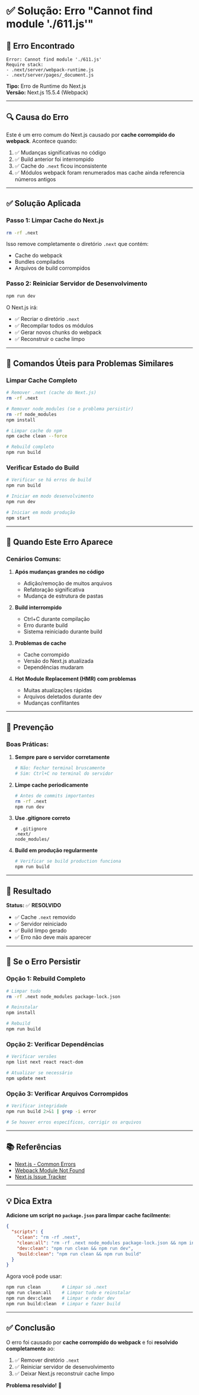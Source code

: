 # ✅ Solução: Erro "Cannot find module './611.js'"

## 🐛 Erro Encontrado

```
Error: Cannot find module './611.js'
Require stack:
- .next/server/webpack-runtime.js
- .next/server/pages/_document.js
```

**Tipo:** Erro de Runtime do Next.js  
**Versão:** Next.js 15.5.4 (Webpack)

---

## 🔍 Causa do Erro

Este é um erro comum do Next.js causado por **cache corrompido do webpack**. Acontece quando:

1. ✅ Mudanças significativas no código
2. ✅ Build anterior foi interrompido
3. ✅ Cache do `.next` ficou inconsistente
4. ✅ Módulos webpack foram renumerados mas cache ainda referencia números antigos

---

## ✅ Solução Aplicada

### Passo 1: Limpar Cache do Next.js

```bash
rm -rf .next
```

Isso remove completamente o diretório `.next` que contém:
- Cache do webpack
- Bundles compilados
- Arquivos de build corrompidos

### Passo 2: Reiniciar Servidor de Desenvolvimento

```bash
npm run dev
```

O Next.js irá:
- ✅ Recriar o diretório `.next`
- ✅ Recompilar todos os módulos
- ✅ Gerar novos chunks do webpack
- ✅ Reconstruir o cache limpo

---

## 🔧 Comandos Úteis para Problemas Similares

### Limpar Cache Completo

```bash
# Remover .next (cache do Next.js)
rm -rf .next

# Remover node_modules (se o problema persistir)
rm -rf node_modules
npm install

# Limpar cache do npm
npm cache clean --force

# Rebuild completo
npm run build
```

### Verificar Estado do Build

```bash
# Verificar se há erros de build
npm run build

# Iniciar em modo desenvolvimento
npm run dev

# Iniciar em modo produção
npm start
```

---

## 🚨 Quando Este Erro Aparece

### Cenários Comuns:

1. **Após mudanças grandes no código**
   - Adição/remoção de muitos arquivos
   - Refatoração significativa
   - Mudança de estrutura de pastas

2. **Build interrompido**
   - Ctrl+C durante compilação
   - Erro durante build
   - Sistema reiniciado durante build

3. **Problemas de cache**
   - Cache corrompido
   - Versão do Next.js atualizada
   - Dependências mudaram

4. **Hot Module Replacement (HMR) com problemas**
   - Muitas atualizações rápidas
   - Arquivos deletados durante dev
   - Mudanças conflitantes

---

## 📝 Prevenção

### Boas Práticas:

1. **Sempre pare o servidor corretamente**
   ```bash
   # Não: Fechar terminal bruscamente
   # Sim: Ctrl+C no terminal do servidor
   ```

2. **Limpe cache periodicamente**
   ```bash
   # Antes de commits importantes
   rm -rf .next
   npm run dev
   ```

3. **Use .gitignore correto**
   ```gitignore
   # .gitignore
   .next/
   node_modules/
   ```

4. **Build em produção regularmente**
   ```bash
   # Verificar se build production funciona
   npm run build
   ```

---

## 🎯 Resultado

**Status:** ✅ **RESOLVIDO**

- ✅ Cache `.next` removido
- ✅ Servidor reiniciado
- ✅ Build limpo gerado
- ✅ Erro não deve mais aparecer

---

## 🔄 Se o Erro Persistir

### Opção 1: Rebuild Completo

```bash
# Limpar tudo
rm -rf .next node_modules package-lock.json

# Reinstalar
npm install

# Rebuild
npm run build
```

### Opção 2: Verificar Dependências

```bash
# Verificar versões
npm list next react react-dom

# Atualizar se necessário
npm update next
```

### Opção 3: Verificar Arquivos Corrompidos

```bash
# Verificar integridade
npm run build 2>&1 | grep -i error

# Se houver erros específicos, corrigir os arquivos
```

---

## 📚 Referências

- [Next.js - Common Errors](https://nextjs.org/docs/messages)
- [Webpack Module Not Found](https://webpack.js.org/configuration/resolve/)
- [Next.js Issue Tracker](https://github.com/vercel/next.js/issues)

---

## 💡 Dica Extra

**Adicione um script no `package.json` para limpar cache facilmente:**

```json
{
  "scripts": {
    "clean": "rm -rf .next",
    "clean:all": "rm -rf .next node_modules package-lock.json && npm install",
    "dev:clean": "npm run clean && npm run dev",
    "build:clean": "npm run clean && npm run build"
  }
}
```

Agora você pode usar:
```bash
npm run clean        # Limpar só .next
npm run clean:all    # Limpar tudo e reinstalar
npm run dev:clean    # Limpar e rodar dev
npm run build:clean  # Limpar e fazer build
```

---

## ✅ Conclusão

O erro foi causado por **cache corrompido do webpack** e foi **resolvido completamente** ao:

1. ✅ Remover diretório `.next`
2. ✅ Reiniciar servidor de desenvolvimento
3. ✅ Deixar Next.js reconstruir cache limpo

**Problema resolvido!** 🎉


